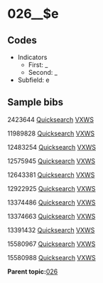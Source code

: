 # 026\_\_$e

## Codes

-   Indicators
    -   First: \_
    -   Second: \_
-   Subfield: e

## Sample bibs

2423644 [Quicksearch](https://search.library.yale.edu/catalog/2423644) [VXWS](http://prodorbis.library.yale.edu:7014/vxws/GetHoldingsService?bibId=2423644)

11989828 [Quicksearch](https://search.library.yale.edu/catalog/11989828) [VXWS](http://prodorbis.library.yale.edu:7014/vxws/GetHoldingsService?bibId=11989828)

12483254 [Quicksearch](https://search.library.yale.edu/catalog/12483254) [VXWS](http://prodorbis.library.yale.edu:7014/vxws/GetHoldingsService?bibId=12483254)

12575945 [Quicksearch](https://search.library.yale.edu/catalog/12575945) [VXWS](http://prodorbis.library.yale.edu:7014/vxws/GetHoldingsService?bibId=12575945)

12643381 [Quicksearch](https://search.library.yale.edu/catalog/12643381) [VXWS](http://prodorbis.library.yale.edu:7014/vxws/GetHoldingsService?bibId=12643381)

12922925 [Quicksearch](https://search.library.yale.edu/catalog/12922925) [VXWS](http://prodorbis.library.yale.edu:7014/vxws/GetHoldingsService?bibId=12922925)

13374486 [Quicksearch](https://search.library.yale.edu/catalog/13374486) [VXWS](http://prodorbis.library.yale.edu:7014/vxws/GetHoldingsService?bibId=13374486)

13374663 [Quicksearch](https://search.library.yale.edu/catalog/13374663) [VXWS](http://prodorbis.library.yale.edu:7014/vxws/GetHoldingsService?bibId=13374663)

13391432 [Quicksearch](https://search.library.yale.edu/catalog/13391432) [VXWS](http://prodorbis.library.yale.edu:7014/vxws/GetHoldingsService?bibId=13391432)

15580967 [Quicksearch](https://search.library.yale.edu/catalog/15580967) [VXWS](http://prodorbis.library.yale.edu:7014/vxws/GetHoldingsService?bibId=15580967)

15580988 [Quicksearch](https://search.library.yale.edu/catalog/15580988) [VXWS](http://prodorbis.library.yale.edu:7014/vxws/GetHoldingsService?bibId=15580988)

**Parent topic:**[026](../../tags/026/026.md)

